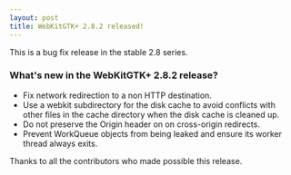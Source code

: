 ```yaml
---
layout: post
title: WebKitGTK+ 2.8.2 released!
---
```


This is a bug fix release in the stable 2.8 series.

### What's new in the WebKitGTK+ 2.8.2 release?

 - Fix network redirection to a non HTTP destination.
 - Use a webkit subdirectory for the disk cache to avoid conflicts with other
   files in the cache directory when the disk cache is cleaned up.
 - Do not preserve the Origin header on on cross-origin redirects.
 - Prevent WorkQueue objects from being leaked and ensure its worker thread
   always exits.

Thanks to all the contributors who made possible this release.